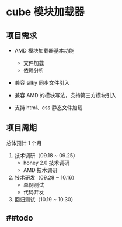 # cube 模块加载器

## 项目需求
- AMD 模块加载器基本功能
	- 文件加载
	- 依赖分析
	
- 兼容 silky 同步文件引入
- 兼容 AMD 的模块写法，支持第三方模块引入
- 支持 html、css 静态文件加载

## 项目周期
总体预计 1 个月

1. 技术调研（09.18 ~ 09.25）
	- honey 2.0 技术调研
	- AMD 技术调研
2. 技术研发（09.28 ~ 10.16）
	- 单例测试
	- 代码开发
3. 回归测试（10.19 ~ 10.30）



##todo
- 

